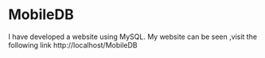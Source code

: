 # MobileDB
I have developed a website using MySQL. My website can be seen ,visit the following link http://localhost/MobileDB

